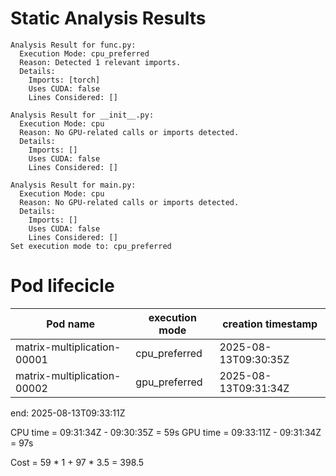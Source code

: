# Static Analysis Results
```shell
Analysis Result for func.py:
  Execution Mode: cpu_preferred
  Reason: Detected 1 relevant imports.
  Details:
    Imports: [torch]
    Uses CUDA: false
    Lines Considered: []

Analysis Result for __init__.py:
  Execution Mode: cpu
  Reason: No GPU-related calls or imports detected.
  Details:
    Imports: []
    Uses CUDA: false
    Lines Considered: []

Analysis Result for main.py:
  Execution Mode: cpu
  Reason: No GPU-related calls or imports detected.
  Details:
    Imports: []
    Uses CUDA: false
    Lines Considered: []
Set execution mode to: cpu_preferred
```
# Pod lifecicle
| Pod name                    | execution mode | creation timestamp   |
|-----------------------------|----------------|----------------------|
| matrix-multiplication-00001 | cpu_preferred  | 2025-08-13T09:30:35Z |
| matrix-multiplication-00002 | gpu_preferred  | 2025-08-13T09:31:34Z |

end: 2025-08-13T09:33:11Z

CPU time = 09:31:34Z - 09:30:35Z = 59s
GPU time = 09:33:11Z - 09:31:34Z = 97s

Cost = 59 * 1 + 97 * 3.5 = 398.5